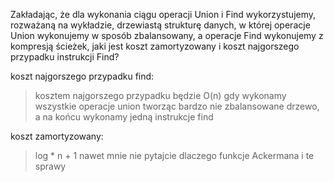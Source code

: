Zakładając, że dla wykonania ciągu operacji Union i Find wykorzystujemy, rozważaną na wykładzie, drzewiastą strukturę danych, w której operacje Union wykonujemy w sposób zbalansowany, a operacje Find wykonujemy z kompresją ścieżek, jaki jest koszt zamortyzowany i koszt najgorszego przypadku instrukcji Find?

koszt najgorszego przypadku find:
> kosztem najgorszego przypadku będzie O(n) gdy wykonamy wszystkie operacje union tworząc bardzo nie zbalansowane drzewo, a na końcu wykonamy jedną instrukcje find


koszt zamortyzowany:
> log * n + 1
> nawet mnie nie pytajcie dlaczego funkcje Ackermana i te sprawy
